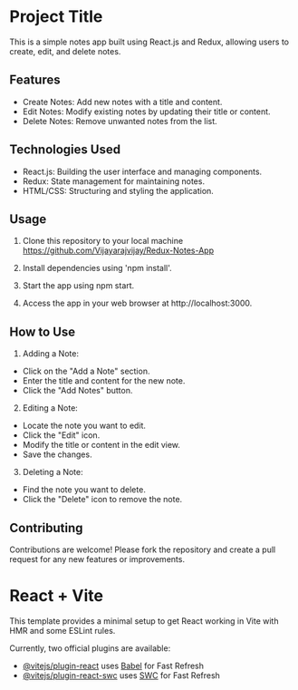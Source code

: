 
# Project Title

This is a simple notes app built using React.js and Redux, allowing users to create, edit, and delete notes.

## Features

* Create Notes: Add new notes with a title and content.
* Edit Notes: Modify existing notes by updating their title or content.
* Delete Notes: Remove unwanted notes from the list.
## Technologies Used
* React.js: Building the user interface and managing components.
* Redux: State management for maintaining notes.
* HTML/CSS: Structuring and styling the application.

## Usage
1. Clone this repository to your local machine https://github.com/Vijayarajvijay/Redux-Notes-App

2. Install dependencies using 'npm install'.
3. Start the app using npm start.
4. Access the app in your web browser at http://localhost:3000.

## How to Use
1. Adding a Note:

* Click on the "Add a Note" section.
* Enter the title and content for the new note.
* Click the "Add Notes" button.
 2. Editing a Note:

* Locate the note you want to edit.
* Click the "Edit" icon.
* Modify the title or content in the edit view.
* Save the changes.
3. Deleting a Note:

* Find the note you want to delete.
* Click the "Delete" icon to remove the note.
## Contributing
Contributions are welcome! Please fork the repository and create a pull request for any new features or improvements.

# React + Vite

This template provides a minimal setup to get React working in Vite with HMR and some ESLint rules.

Currently, two official plugins are available:

- [@vitejs/plugin-react](https://github.com/vitejs/vite-plugin-react/blob/main/packages/plugin-react/README.md) uses [Babel](https://babeljs.io/) for Fast Refresh
- [@vitejs/plugin-react-swc](https://github.com/vitejs/vite-plugin-react-swc) uses [SWC](https://swc.rs/) for Fast Refresh
